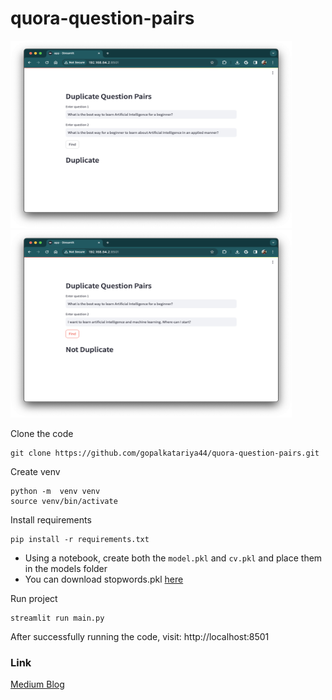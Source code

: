 # quora-question-pairs

<img src="./ss/2.png" height=300 width=450>
<img src="./ss/1.png" height=300 width=450>

Clone the code
```
git clone https://github.com/gopalkatariya44/quora-question-pairs.git
```

Create venv
```
python -m  venv venv
source venv/bin/activate
```

Install requirements
```
pip install -r requirements.txt
```
- Using a notebook, create both the `model.pkl` and `cv.pkl` and place them in the models folder
- You can download stopwords.pkl [here](https://github.com/rasbt/python-machine-learning-book/blob/master/code/ch09/movieclassifier/pkl_objects/stopwords.pkl)


Run project
```
streamlit run main.py
```

After successfully running the code, visit: http://localhost:8501

### Link
[Medium Blog](https://gopalkatariya.medium.com/navigating-quora-question-pairs-a-step-by-step-guide-to-solving-the-problem-e05e07046d78)

